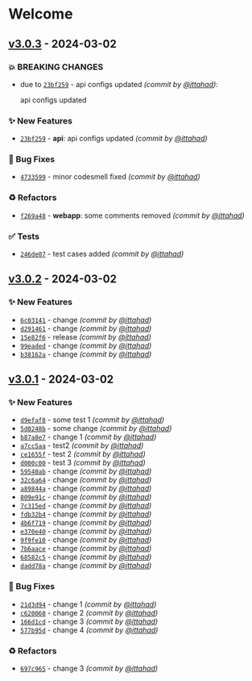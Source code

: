 # Welcome

## [v3.0.3] - 2024-03-02
### :boom: BREAKING CHANGES
- due to [`23bf259`](https://github.com/ittahad/MiniApp.Framework/commit/23bf259b4cf2d632835ef3dfe2696411a0f845b0) - api configs updated *(commit by [@ittahad](https://github.com/ittahad))*:

  api configs updated


### :sparkles: New Features
- [`23bf259`](https://github.com/ittahad/MiniApp.Framework/commit/23bf259b4cf2d632835ef3dfe2696411a0f845b0) - **api**: api configs updated *(commit by [@ittahad](https://github.com/ittahad))*

### :bug: Bug Fixes
- [`4733599`](https://github.com/ittahad/MiniApp.Framework/commit/47335998fd43ba229858f6a54d2cc244702db8ed) - minor codesmell fixed *(commit by [@ittahad](https://github.com/ittahad))*

### :recycle: Refactors
- [`f269a48`](https://github.com/ittahad/MiniApp.Framework/commit/f269a487b67563c97e57af859f1cca9f422bc1ad) - **webapp**: some comments removed *(commit by [@ittahad](https://github.com/ittahad))*

### :white_check_mark: Tests
- [`246de07`](https://github.com/ittahad/MiniApp.Framework/commit/246de07a3fc92e3407e65f652941371e3510b699) - test cases added *(commit by [@ittahad](https://github.com/ittahad))*


## [v3.0.2] - 2024-03-02
### :sparkles: New Features
- [`6c03141`](https://github.com/ittahad/MiniApp.Framework/commit/6c031415dfdea340085168d1e42d46d4236ebc9a) - change *(commit by [@ittahad](https://github.com/ittahad))*
- [`d291461`](https://github.com/ittahad/MiniApp.Framework/commit/d29146132e5c54b7c4dabc1334a9a056259e4293) - change *(commit by [@ittahad](https://github.com/ittahad))*
- [`15e82f6`](https://github.com/ittahad/MiniApp.Framework/commit/15e82f6994869b7fbdd385a3be5a97dd8897acb2) - release *(commit by [@ittahad](https://github.com/ittahad))*
- [`99eaded`](https://github.com/ittahad/MiniApp.Framework/commit/99eadeddc8aacca77e9f70fee7e23a79ec497f1b) - change *(commit by [@ittahad](https://github.com/ittahad))*
- [`b38162a`](https://github.com/ittahad/MiniApp.Framework/commit/b38162ad0e5653caef4a24779f404d087f7fd8a3) - change *(commit by [@ittahad](https://github.com/ittahad))*


## [v3.0.1] - 2024-03-02
### :sparkles: New Features
- [`d9efaf8`](https://github.com/ittahad/MiniApp.Framework/commit/d9efaf8ce1237960e36f13ada04f710191123350) - some test 1 *(commit by [@ittahad](https://github.com/ittahad))*
- [`5d0248b`](https://github.com/ittahad/MiniApp.Framework/commit/5d0248b537c981245d594407f422ef45da11b1c3) - some change *(commit by [@ittahad](https://github.com/ittahad))*
- [`b87a8e7`](https://github.com/ittahad/MiniApp.Framework/commit/b87a8e75de1b1c575ba004fd5ab629b3068dbe7a) - change 1 *(commit by [@ittahad](https://github.com/ittahad))*
- [`a7cc5aa`](https://github.com/ittahad/MiniApp.Framework/commit/a7cc5aa0b655f2dcef7562d2efca40b02b57ae26) - test2 *(commit by [@ittahad](https://github.com/ittahad))*
- [`ce1655f`](https://github.com/ittahad/MiniApp.Framework/commit/ce1655fa1e0ed236440fe41ad5c750feb4890b8c) - test 2 *(commit by [@ittahad](https://github.com/ittahad))*
- [`d000c00`](https://github.com/ittahad/MiniApp.Framework/commit/d000c00be9a69204cba9c4de7b89246e5bea3d0e) - test 3 *(commit by [@ittahad](https://github.com/ittahad))*
- [`59540ab`](https://github.com/ittahad/MiniApp.Framework/commit/59540abdfc449ac20d992c19eb0762a4bdfb7a6a) - change *(commit by [@ittahad](https://github.com/ittahad))*
- [`32c6a64`](https://github.com/ittahad/MiniApp.Framework/commit/32c6a64f1a41bd33816e8947e3ba56491b7960b4) - change *(commit by [@ittahad](https://github.com/ittahad))*
- [`a89844a`](https://github.com/ittahad/MiniApp.Framework/commit/a89844a82908db82839ad60a0f7d8f312f2f4b77) - change *(commit by [@ittahad](https://github.com/ittahad))*
- [`809e91c`](https://github.com/ittahad/MiniApp.Framework/commit/809e91c291bb563ffb6dc74951b27aca2f80d406) - change *(commit by [@ittahad](https://github.com/ittahad))*
- [`7c315ed`](https://github.com/ittahad/MiniApp.Framework/commit/7c315edd680e0d20fb4b47474fa7dc8d611698cd) - change *(commit by [@ittahad](https://github.com/ittahad))*
- [`fdb32b4`](https://github.com/ittahad/MiniApp.Framework/commit/fdb32b4350e96eff68e28f24dc7b7f458242cdb4) - change *(commit by [@ittahad](https://github.com/ittahad))*
- [`4b6f719`](https://github.com/ittahad/MiniApp.Framework/commit/4b6f7198e2815be425d2ce1b743edb577e0bc195) - change *(commit by [@ittahad](https://github.com/ittahad))*
- [`e370e40`](https://github.com/ittahad/MiniApp.Framework/commit/e370e40cddd772ea6a1dad29110d64b85ff7608f) - change *(commit by [@ittahad](https://github.com/ittahad))*
- [`9f9fe10`](https://github.com/ittahad/MiniApp.Framework/commit/9f9fe10ad9efe9a3ceec4fa3362e8c7187628a73) - change *(commit by [@ittahad](https://github.com/ittahad))*
- [`7b6aace`](https://github.com/ittahad/MiniApp.Framework/commit/7b6aacefb65946f579a56088990c74e1343eb4ef) - change *(commit by [@ittahad](https://github.com/ittahad))*
- [`68582c5`](https://github.com/ittahad/MiniApp.Framework/commit/68582c5263c4f121addab120a309e51cfc197669) - change *(commit by [@ittahad](https://github.com/ittahad))*
- [`dadd78a`](https://github.com/ittahad/MiniApp.Framework/commit/dadd78a0954dc7dd6e1b283737ec811a0f1c9dd3) - change *(commit by [@ittahad](https://github.com/ittahad))*

### :bug: Bug Fixes
- [`21d3d94`](https://github.com/ittahad/MiniApp.Framework/commit/21d3d943f3daf9f19b8ac13d1a9b47962fbd77a1) - change 1 *(commit by [@ittahad](https://github.com/ittahad))*
- [`c620068`](https://github.com/ittahad/MiniApp.Framework/commit/c6200685051c07d803a697606a0f6b8e752b354b) - change 2 *(commit by [@ittahad](https://github.com/ittahad))*
- [`166d1cd`](https://github.com/ittahad/MiniApp.Framework/commit/166d1cd77473919b6a3330755ccdbaa21cefbb29) - change 3 *(commit by [@ittahad](https://github.com/ittahad))*
- [`577b95d`](https://github.com/ittahad/MiniApp.Framework/commit/577b95df7df31dd3aaa2b3e928f3537404717435) - change 4 *(commit by [@ittahad](https://github.com/ittahad))*

### :recycle: Refactors
- [`697c965`](https://github.com/ittahad/MiniApp.Framework/commit/697c96584b33658165b97d61e995166318ad3d18) - change 3 *(commit by [@ittahad](https://github.com/ittahad))*


[v3.0.1]: https://github.com/ittahad/MiniApp.Framework/compare/v3.0.0...v3.0.1
[v3.0.2]: https://github.com/ittahad/MiniApp.Framework/compare/v3.0.1...v3.0.2
[v3.0.3]: https://github.com/ittahad/MiniApp.Framework/compare/v3.0.2...v3.0.3
